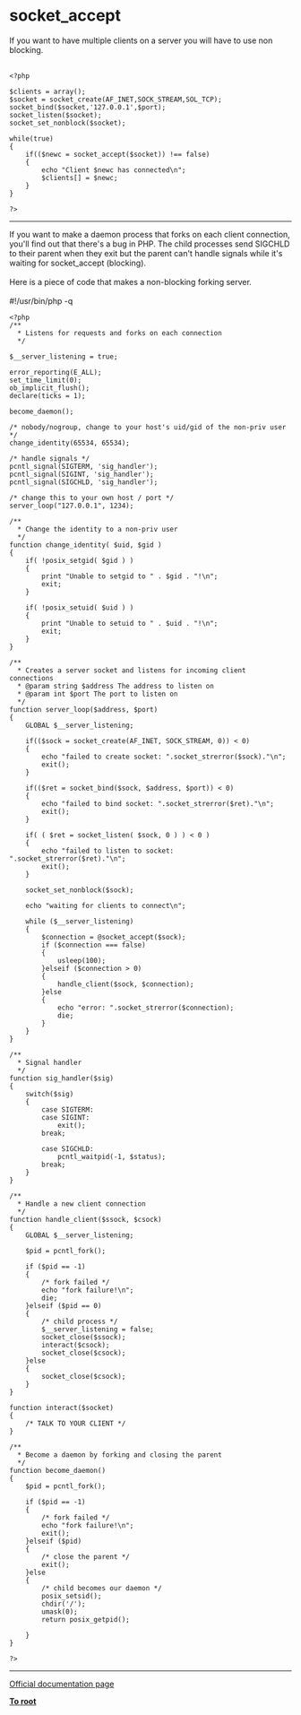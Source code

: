 # socket_accept



If you want to have multiple clients on a server you will have to use non blocking.<br><br>

```
<?php

$clients = array();
$socket = socket_create(AF_INET,SOCK_STREAM,SOL_TCP);
socket_bind($socket,'127.0.0.1',$port);
socket_listen($socket);
socket_set_nonblock($socket);

while(true)
{
    if(($newc = socket_accept($socket)) !== false)
    {
        echo "Client $newc has connected\n";
        $clients[] = $newc;
    }
}

?>
```
  

---

If you want to make a daemon process that forks on each client connection, you&apos;ll find out that there&apos;s a bug in PHP. The child processes send SIGCHLD to their parent when they exit but the parent can&apos;t handle signals while it&apos;s waiting for socket_accept (blocking).<br><br>Here is a piece of code that makes a non-blocking forking server.<br><br>#!/usr/bin/php -q<br>

```
<?php
/**
  * Listens for requests and forks on each connection
  */

$__server_listening = true;

error_reporting(E_ALL);
set_time_limit(0);
ob_implicit_flush();
declare(ticks = 1);

become_daemon();

/* nobody/nogroup, change to your host's uid/gid of the non-priv user */
change_identity(65534, 65534);

/* handle signals */
pcntl_signal(SIGTERM, 'sig_handler');
pcntl_signal(SIGINT, 'sig_handler');
pcntl_signal(SIGCHLD, 'sig_handler');

/* change this to your own host / port */
server_loop("127.0.0.1", 1234);

/**
  * Change the identity to a non-priv user
  */
function change_identity( $uid, $gid )
{
    if( !posix_setgid( $gid ) )
    {
        print "Unable to setgid to " . $gid . "!\n";
        exit;
    }

    if( !posix_setuid( $uid ) )
    {
        print "Unable to setuid to " . $uid . "!\n";
        exit;
    }
}

/**
  * Creates a server socket and listens for incoming client connections
  * @param string $address The address to listen on
  * @param int $port The port to listen on
  */
function server_loop($address, $port)
{
    GLOBAL $__server_listening;

    if(($sock = socket_create(AF_INET, SOCK_STREAM, 0)) < 0)
    {
        echo "failed to create socket: ".socket_strerror($sock)."\n";
        exit();
    }

    if(($ret = socket_bind($sock, $address, $port)) < 0)
    {
        echo "failed to bind socket: ".socket_strerror($ret)."\n";
        exit();
    }

    if( ( $ret = socket_listen( $sock, 0 ) ) < 0 )
    {
        echo "failed to listen to socket: ".socket_strerror($ret)."\n";
        exit();
    }

    socket_set_nonblock($sock);
    
    echo "waiting for clients to connect\n";

    while ($__server_listening)
    {
        $connection = @socket_accept($sock);
        if ($connection === false)
        {
            usleep(100);
        }elseif ($connection > 0)
        {
            handle_client($sock, $connection);
        }else
        {
            echo "error: ".socket_strerror($connection);
            die;
        }
    }
}

/**
  * Signal handler
  */
function sig_handler($sig)
{
    switch($sig)
    {
        case SIGTERM:
        case SIGINT:
            exit();
        break;

        case SIGCHLD:
            pcntl_waitpid(-1, $status);
        break;
    }
}

/** 
  * Handle a new client connection
  */
function handle_client($ssock, $csock)
{
    GLOBAL $__server_listening;

    $pid = pcntl_fork();

    if ($pid == -1)
    {
        /* fork failed */
        echo "fork failure!\n";
        die;
    }elseif ($pid == 0)
    {
        /* child process */
        $__server_listening = false;
        socket_close($ssock);
        interact($csock);
        socket_close($csock);
    }else
    {
        socket_close($csock);
    }
}

function interact($socket)
{
    /* TALK TO YOUR CLIENT */
}

/**
  * Become a daemon by forking and closing the parent
  */
function become_daemon()
{
    $pid = pcntl_fork();
    
    if ($pid == -1)
    {
        /* fork failed */
        echo "fork failure!\n";
        exit();
    }elseif ($pid)
    {
        /* close the parent */
        exit();
    }else
    {
        /* child becomes our daemon */
        posix_setsid();
        chdir('/');
        umask(0);
        return posix_getpid();

    }
}

?>
```
  

---

[Official documentation page](https://www.php.net/manual/en/function.socket-accept.php)

**[To root](/README.md)**